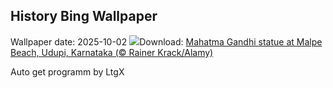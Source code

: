 ## History Bing Wallpaper
Wallpaper date: 2025-10-02
![](https://www.bing.com/th?id=OHR.StatueGandhi_EN-IN4485364887_UHD.jpg&w=1000)Download: [Mahatma Gandhi statue at Malpe Beach, Udupi, Karnataka (© Rainer Krack/Alamy)](https://www.bing.com/th?id=OHR.StatueGandhi_EN-IN4485364887_UHD.jpg)

Auto get programm by LtgX
